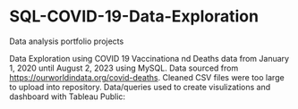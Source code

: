# SQL-COVID-19-Data-Exploration
Data analysis portfolio projects

Data Exploration using COVID 19 Vaccinationa nd Deaths data from January 1, 2020 until August 2, 2023 using MySQL.
Data sourced from https://ourworldindata.org/covid-deaths.
Cleaned CSV files were too large to upload into repository. 
Data/queries used to create visulizations and dashboard with Tableau Public: 

